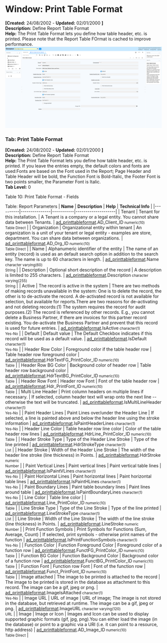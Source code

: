 # Window: Print Table Format

**[Created:** 24/08/2002 - **Updated:** 02/01/2000 **]**  
**Description:** Define Report Table Format  
**Help:** The Print Table Format lets you define how table header, etc. is printed. Please note that the Report Table FOrmat is cached to improve performance.  
![](/img/docs/manual/PrintTableFormat-Window_iDempiere_v12.0.0.png)

### Tab: Print Table Format

**[Created:** 24/08/2002 - **Updated:** 02/01/2000 **]**   
**Description:** Define Report Table Format  
**Help:** The Print Table Format lets you define how table header, etc. is printed. If you leave the entries empty, the default colors and fonts are used:Fonts are based on the Font used in the Report; Page Header and Table Header will be bold, the Function Font is Bold-Italic, the Footer Font is two points smaller, the Parameter Font is Italic.  
**Tab Level:** 0

Table 10: Print Table Format - Fields 

Table: Report Parameters
| **Name** | **Description** | **Help** | **Technical Info** |
|----------|---------------|-----------|--------------------|
| Tenant | Tenant for this installation. | A Tenant is a company or a legal entity. You cannot share data between Tenants. | [ad_printtableformat](https://idempiere-schemaspy.muriloht.com/adempiere/tables/ad_printtableformat.html).AD_Client_ID<small> numeric(10) <br/> Table Direct</small> | 
| Organization | Organizational entity within tenant | An organization is a unit of your tenant or legal entity - examples are store, department. You can share data between organizations. | [ad_printtableformat](https://idempiere-schemaspy.muriloht.com/adempiere/tables/ad_printtableformat.html).AD_Org_ID<small> numeric(10) <br/> Table Direct</small> | 
| Name | Alphanumeric identifier of the entity | The name of an entity (record) is used as an default search option in addition to the search key. The name is up to 60 characters in length. | [ad_printtableformat](https://idempiere-schemaspy.muriloht.com/adempiere/tables/ad_printtableformat.html).Name<small> character varying(60) <br/> String</small> | 
| Description | Optional short description of the record | A description is limited to 255 characters. | [ad_printtableformat](https://idempiere-schemaspy.muriloht.com/adempiere/tables/ad_printtableformat.html).Description<small> character varying(255) <br/> String</small> | 
| Active | The record is active in the system | There are two methods of making records unavailable in the system: One is to delete the record, the other is to de-activate the record. A de-activated record is not available for selection, but available for reports.There are two reasons for de-activating and not deleting records:(1) The system requires the record for audit purposes.(2) The record is referenced by other records. E.g., you cannot delete a Business Partner, if there are invoices for this partner record existing. You de-activate the Business Partner and prevent that this record is used for future entries. | [ad_printtableformat](https://idempiere-schemaspy.muriloht.com/adempiere/tables/ad_printtableformat.html).IsActive<small> character(1) <br/> Yes-No</small> | 
| Default | Default value | The Default Checkbox indicates if this record will be used as a default value. | [ad_printtableformat](https://idempiere-schemaspy.muriloht.com/adempiere/tables/ad_printtableformat.html).IsDefault<small> character(1) <br/> Yes-No</small> | 
| Header Row Color | Foreground color if the table header row | Table header row foreground color | [ad_printtableformat](https://idempiere-schemaspy.muriloht.com/adempiere/tables/ad_printtableformat.html).HdrTextFG_PrintColor_ID<small> numeric(10) <br/> Table</small> | 
| Header Row BG Color | Background color of header row | Table header row background color | [ad_printtableformat](https://idempiere-schemaspy.muriloht.com/adempiere/tables/ad_printtableformat.html).HdrTextBG_PrintColor_ID<small> numeric(10) <br/> Table</small> | 
| Header Row Font | Header row Font | Font of the table header row | [ad_printtableformat](https://idempiere-schemaspy.muriloht.com/adempiere/tables/ad_printtableformat.html).Hdr_PrintFont_ID<small> numeric(10) <br/> Table</small> | 
| Multi Line Header | Print column headers on multiple lines if necessary. | If selected, column header text will wrap onto the next line -- otherwise the text will be truncated. | [ad_printtableformat](https://idempiere-schemaspy.muriloht.com/adempiere/tables/ad_printtableformat.html).IsMultiLineHeader<small> character(1) <br/> Yes-No</small> | 
| Paint Header Lines | Paint Lines over/under the Header Line | If selected, a line is painted above and below the header line using the stroke information | [ad_printtableformat](https://idempiere-schemaspy.muriloht.com/adempiere/tables/ad_printtableformat.html).IsPaintHeaderLines<small> character(1) <br/> Yes-No</small> | 
| Header Line Color | Table header row line color | Color of the table header row lines | [ad_printtableformat](https://idempiere-schemaspy.muriloht.com/adempiere/tables/ad_printtableformat.html).HdrLine_PrintColor_ID<small> numeric(10) <br/> Table</small> | 
| Header Stroke Type | Type of the Header Line Stroke | Type of the line printed | [ad_printtableformat](https://idempiere-schemaspy.muriloht.com/adempiere/tables/ad_printtableformat.html).HdrStrokeType<small> character(1) <br/> List</small> | 
| Header Stroke | Width of the Header Line Stroke | The width of the header line stroke (line thickness) in Points. | [ad_printtableformat](https://idempiere-schemaspy.muriloht.com/adempiere/tables/ad_printtableformat.html).HdrStroke<small> numeric <br/> Number</small> | 
| Paint Vertical Lines | Paint vertical lines | Paint vertical table lines | [ad_printtableformat](https://idempiere-schemaspy.muriloht.com/adempiere/tables/ad_printtableformat.html).IsPaintVLines<small> character(1) <br/> Yes-No</small> | 
| Paint Horizontal Lines | Paint horizontal lines | Paint horizontal table lines | [ad_printtableformat](https://idempiere-schemaspy.muriloht.com/adempiere/tables/ad_printtableformat.html).IsPaintHLines<small> character(1) <br/> Yes-No</small> | 
| Paint Boundary Lines | Paint table boundary lines | Paint lines around table | [ad_printtableformat](https://idempiere-schemaspy.muriloht.com/adempiere/tables/ad_printtableformat.html).IsPaintBoundaryLines<small> character(1) <br/> Yes-No</small> | 
| Line Color | Table line color |  | [ad_printtableformat](https://idempiere-schemaspy.muriloht.com/adempiere/tables/ad_printtableformat.html).Line_PrintColor_ID<small> numeric(10) <br/> Table</small> | 
| Line Stroke Type | Type of the Line Stroke | Type of the line printed | [ad_printtableformat](https://idempiere-schemaspy.muriloht.com/adempiere/tables/ad_printtableformat.html).LineStrokeType<small> character(1) <br/> List</small> | 
| Line Stroke | Width of the Line Stroke | The width of the line stroke (line thickness) in Points. | [ad_printtableformat](https://idempiere-schemaspy.muriloht.com/adempiere/tables/ad_printtableformat.html).LineStroke<small> numeric <br/> Number</small> | 
| Print Function Symbols | Print Symbols for Functions (Sum, Average, Count) | If selected, print symbols - otherwise print names of the function | [ad_printtableformat](https://idempiere-schemaspy.muriloht.com/adempiere/tables/ad_printtableformat.html).IsPrintFunctionSymbols<small> character(1) <br/> Yes-No</small> | 
| Function Color | Function Foreground Color | Foreground color of a function row | [ad_printtableformat](https://idempiere-schemaspy.muriloht.com/adempiere/tables/ad_printtableformat.html).FunctFG_PrintColor_ID<small> numeric(10) <br/> Table</small> | 
| Function BG Color | Function Background Color | Background color of a function row | [ad_printtableformat](https://idempiere-schemaspy.muriloht.com/adempiere/tables/ad_printtableformat.html).FunctBG_PrintColor_ID<small> numeric(10) <br/> Table</small> | 
| Function Font | Function row Font | Font of the function row | [ad_printtableformat](https://idempiere-schemaspy.muriloht.com/adempiere/tables/ad_printtableformat.html).Funct_PrintFont_ID<small> numeric(10) <br/> Table</small> | 
| Image attached | The image to be printed is attached to the record | The image to be printed is stored in the database as attachment to this record. The image can be a gif, jpeg or png. | [ad_printtableformat](https://idempiere-schemaspy.muriloht.com/adempiere/tables/ad_printtableformat.html).ImageIsAttached<small> character(1) <br/> Yes-No</small> | 
| Image URL | URL of  image | URL of image; The image is not stored in the database, but retrieved at runtime. The image can be a gif, jpeg or png. | [ad_printtableformat](https://idempiere-schemaspy.muriloht.com/adempiere/tables/ad_printtableformat.html).ImageURL<small> character varying(120) <br/> URL</small> | 
| Image | Image or Icon | Images and Icon can be used to display supported graphic formats (gif, jpg, png).You can either load the image (in the database) or point to a graphic via a URI (i.e. it can point to a resource, http address) | [ad_printtableformat](https://idempiere-schemaspy.muriloht.com/adempiere/tables/ad_printtableformat.html).AD_Image_ID<small> numeric(10) <br/> Table Direct</small> | 


